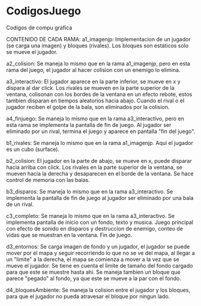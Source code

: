 # CodigosJuego
Codigos de compu grafica

CONTENIDO DE CADA RAMA:
a1_imagenjp: Implementacion de un jugador (se carga una imagen) y bloques (rivales). Los bloques son estáticos solo se mueve el jugador.

a2_colision: Se maneja lo mismo que en la rama a1_imagenjp, pero en esta rama del juego, el jugador al hacer colision con un enemigo lo elimina.

a3_interactivo: El jugador aparece en la parte inferior, se mueve en x y dispara al dar click. Los rivales se mueven en la parte superior de la ventana, colisonan con los bordes de la ventana en un efecto rebote, estos tambien disparan en tiempos aleatorios hacia abajo. Cuando el rival o el jugador reciben el golpe de la bala, son eliminados por la colision.

a4_finjuego: Se maneja lo mismo que en la rama a3_interactivo, pero en esta rama se implementa la pantalla de fin de juego. Al jugador ser eliminado por un rival, termina el juego y aparece en pantalla "fin del juego".

b1_rivales: Se maneja lo mismo que en la rama a1_imagenjp. Aqui el jugador es un cubo (surface).

b2_colision: El jugador en la parte de abajo, se mueve en x, puede disparar hacia arriba con click. Los rivales en la parte superior de la ventana, se mueven hacia la derecha y desaparecen en el borde de la ventana. Se hace control de memoria con las balas.

b3_disparos: Se maneja lo mismo que en la rama a3_interactivo. Se implementa la pantalla de fin de juego al jugador ser eliminado por una bala de un rival.

c3_completo: Se maneja lo mismo que en la rama a3_interactivo. Se implementa pantalla de inicio con un fondo, texto y musica. Juego principal con efecto de sonido en disparos y destruccion de enemigo, conteo de vidas que se muestran en la ventana. Fin de juego.

d3_entornos: Se carga imagen de fondo y un jugador, el jugador se puede mover por el mapa y seguir recorriendo lo que no se ve del mapa, al llegar a un "limite" a la derecha, el mapa se comienza a mover a la vez que se mueve el jugador. Se tiene en cuenta el limite de tamaño del fondo cargado para que este se muestre hasta ahi. Se maneja tambien un bloque que parece "pegado" al fondo, ya que este se mueve a la par con el fondo.

d4_bloquesAmbiente: Se maneja la colision entre el jugador y los bloques, para que el jugador no pueda atravesar el bloque por ningun lado.






